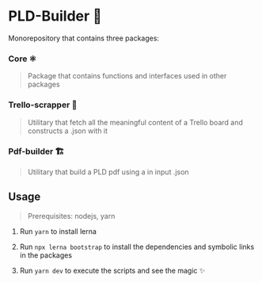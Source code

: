 # PLD-Builder 👷

Monorepository that contains three packages:

### Core ⚛️
> Package that contains functions and interfaces used in other packages

### Trello-scrapper 🧲
> Utilitary that fetch all the meaningful content of a Trello board and constructs a .json with it

### Pdf-builder 🏗️
> Utilitary that build a PLD pdf using a in input .json


## Usage

> Prerequisites: nodejs, yarn

1. Run `yarn` to install lerna

1. Run `npx lerna bootstrap` to install the dependencies and symbolic links in the packages

1. Run `yarn dev` to execute the scripts and see the magic ✨